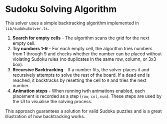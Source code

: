 # Sudoku Solving Algorithm

This solver uses a simple backtracking algorithm implemented in `lib/sudokuSolver.ts`.

1. **Search for empty cells** - The algorithm scans the grid for the next empty cell.
2. **Try numbers 1-9** - For each empty cell, the algorithm tries numbers from 1 through 9 and checks whether the number can be placed without violating Sudoku rules (no duplicates in the same row, column, or 3x3 box).
3. **Recursive Backtracking** - If a number fits, the solver places it and recursively attempts to solve the rest of the board. If a dead end is reached, it backtracks by resetting the cell to `0` and tries the next number.
4. **Animation steps** - When running iwth animations enabled, each placement is recorded as a step (`row`, `col`, `num`). These steps are used by the UI to visualise the solving process.

This approach guarantees a solution for valid Sudoku puzzles and is a great illustration of how backtracking works.